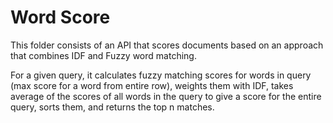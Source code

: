 # Word Score

This folder consists of an API that scores documents based on an approach that combines IDF and Fuzzy word matching.

For a given query, it calculates fuzzy matching scores for words in query (max score for a word from entire row), weights them with IDF, takes average of the scores of all words in the query to give a score for the entire query, sorts them, and returns the top n matches.